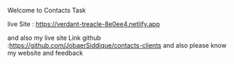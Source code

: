Welcome to Contacts Task

live Site : https://verdant-treacle-8e0ee4.netlify.app

and also my live site Link github :https://github.com/JobaerSiddique/contacts-clients
and also please know my website and feedback
 
